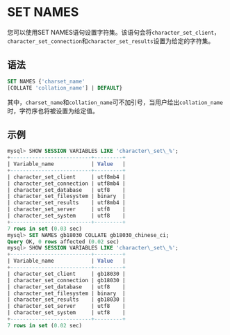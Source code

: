 SET NAMES 
==============================

您可以使用SET NAMES语句设置字符集。该语句会将`character_set_client`，`character_set_connection`和`character_set_results`设置为给定的字符集。

语法 
-----------------------

```sql
SET NAMES {'charset_name'
[COLLATE 'collation_name'] | DEFAULT}
```

其中，`charset_name`和`collation_name`可不加引号，当用户给出`collation_name`时，字符序也将被设置为给定值。

示例 
-----------------------

```sql
mysql> SHOW SESSION VARIABLES LIKE 'character\_set\_%';
+--------------------------+---------+
| Variable_name            | Value   |
+--------------------------+---------+
| character_set_client     | utf8mb4 |
| character_set_connection | utf8mb4 |
| character_set_database   | utf8    |
| character_set_filesystem | binary  |
| character_set_results    | utf8mb4 |
| character_set_server     | utf8    |
| character_set_system     | utf8    |
+--------------------------+---------+
7 rows in set (0.03 sec)
mysql> SET NAMES gb18030 COLLATE gb18030_chinese_ci;
Query OK, 0 rows affected (0.02 sec)
mysql> SHOW SESSION VARIABLES LIKE 'character\_set\_%';
+--------------------------+---------+
| Variable_name            | Value   |
+--------------------------+---------+
| character_set_client     | gb18030 |
| character_set_connection | gb18030 |
| character_set_database   | utf8    |
| character_set_filesystem | binary  |
| character_set_results    | gb18030 |
| character_set_server     | utf8    |
| character_set_system     | utf8    |
+--------------------------+---------+
7 rows in set (0.02 sec)
```


